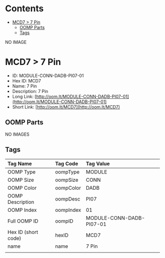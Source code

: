 



Contents
========

* [MCD7 > 7 Pin](#mcd7--7-pin)
	* [OOMP Parts](#oomp-parts)
	* [Tags](#tags)
  
NO IMAGE  
# MCD7 > 7 Pin

- ID: MODULE-CONN-DADB-PI07-01
- Hex ID: MCD7
- Name: 7 Pin
- Description: 7 Pin
- Long Link: [http://oom.lt/MODULE-CONN-DADB-PI07-01](http://oom.lt/MODULE-CONN-DADB-PI07-01)
- Short Link: [http://oom.lt/MCD7](http://oom.lt/MCD7)

## OOMP Parts
  
NO IMAGES  
## Tags
  

|Tag Name|Tag Code|Tag Value|
| :--- | :--- | :--- |
|OOMP Type|oompType|MODULE|
|OOMP Size|oompSize|CONN|
|OOMP Color|oompColor|DADB|
|OOMP Description|oompDesc|PI07|
|OOMP Index|oompIndex|01|
|Full OOMP ID|oompID|MODULE-CONN-DADB-PI07-01|
|Hex ID (short code)|hexID|MCD7|
|name|name|7 Pin|
||||
